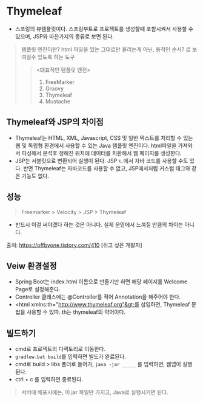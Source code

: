 # Thymeleaf
- 스프링의 뷰템플릿이다. 스프링부트로 프로젝트를 생성할때 포함시켜서 사용할 수 있으며, JSP와 마찬가지의 종류로 보면 된다. 
> 템플릿 엔진이란? html 파일을 있는 그대로만 올리는게 아닌, 동적인 순서? 로 보여질수 있도록 하는 도구
>> <대표적인 템플릿 엔진>
>> 1. FreeMarker
>> 2. Groovy
>> 3. Thymeleaf
>> 4. Mustache

## Thymeleaf와 JSP의 차이점
- Thymeleaf는 HTML, XML, Javascript, CSS 및 일반 텍스트를 처리할 수 있는 웹 및 독립형 환경에서 사용할 수 있는 Java 템플릿 엔진이다. html파일을 가져와서 파싱해서 분석후 정해진 위치에 데이터를 치환해서 웹 페이지를 생성한다.
- JSP는 서블릿으로 변환되어 실행이 된다. JSP ㄴ에서 자바 코드를 사용할 수도 있다. 반면 Thymeleaf는 자바코드를 사용할 수 없고, JSP에서처럼 커스텀 태그와 같은 기능도 없다.

## 성능
> Freemarker > Velocity > JSP > Thymeleaf
- 반드시 이걸 써야겠다 하는 것은 아니다. 실제 운영에서 느껴질 만큼의 차이는 아니다.

출처: https://offbyone.tistory.com/410 [쉬고 싶은 개발자]

## Veiw 환경설정
- Spring Boot는 index.html 이름으로 만들기만 하면 해당 페이지를 Welcome Page로 설정해준다.
- Controller 클래스에는 @Controller를 적어 Annotation을 해주어야 한다.
- &lt;html xmlns:th="http://www.thymeleaf.org"&gt;를 삽입하면, Thymeleaf 문법을 사용할 수 있따. th는 thymeleaf의 약어이다.

## 빌드하기
- cmd로 프로젝트의 디렉토리로 이동한다.
- <code>gradlew.bat build</code>를 입력하면 빌드가 완료된다.
- cmd로 build > libs 폴더로 들어가, <code>java -jar _____</code> 를 입력하면, 웹앱이 실행 된다.
- ctrl + c 를 입력하면 종료된다.
> 서버에 배포시에는, 이 jar 파일만 가지고, Java로 실행시키면 된다.
